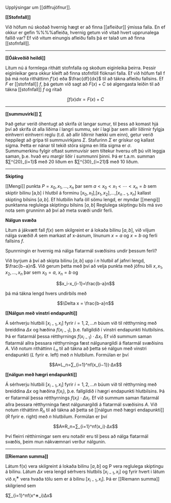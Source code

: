 Upplýsingar um [[diffrujöfnur]].

**[[Stofnfall]]**

Við höfum nú skoðað hvernig hægt er að finna [[afleiður]] ýmissa falla. En ef okkur er gefin %%%%afleiða, hvernig getum við vitað hvert upprunalega fallið var? Ef við vitum einungis afleiðu falls þá er talað um að finna [[stofnfall]].

---

**[[Óákveðið heildi]]**

Lítum nú á formlega rithátt stofnfalla og skoðum eiginleika þeirra. Þessir eiginleikar gera okkur kleift að finna stofnföll flóknari falla. Ef við höfum fall f þá má nota ritháttinn $f′(x)$ eða $\frac{df}{dx}$ til að tákna afleiðu fallsins. Ef $F$ er [[stofnfall]] $f$, þá getum við sagt að $F(x)+C$ sé algengasta leiðin til að tákna [[stofnfall]] $f$ og ritað

$$∫f(x)dx=F(x)+C$$

---

**[[summuvirki]] $\sum$**

Það getur verið óhentugt að skrifa út langar sumur, til þess að komast hjá því að skrifa út alla liðima í langri summu, sér í lagi þar sem allir liðirnir fylgja einhverri einhverri reglu (t.d. að allir liðirnir hækki um einn), getur verið heppilegt að grípa til summuvirkjans $Σ$. Stafurinn $Σ$ er grískur og kallast sigma. Þetta er nánar til tekið stóra sigma en litla sigma er $σ$. Summumerkinu fylgir oftast summuvísir sem tiltekur hversu oft þú vilt leggja saman, þ.e. hvað eru margir liðir í summunni þinni. Þá er t.a.m. summan $∑^{20}_{i=1}$ með 20 liðum en $∑^{30}_{i=21}$ með 10 liðum.

---

**Skipting**

[[Mengi]] punkta $P={x_0,x_1,…,x_n}$ þar sem $a<x_0<x_1<⋯<x_n=b$ sem skiptir bilinu [a,b] í hlutbil á forminu $[x_0,x_1]$,$[x_1,x_2]$,…,$[x_{n−1},x_n]$ kallast skipting bilsins $[a,b]$. Ef hlutbilin hafa öll sömu lengd, er myndar [[mengi]] punktanna reglulega skiptingu bilsins $[a,b]$
Reglulega skiptingu bils má svo nota sem grunninn að því að meta svæði undir ferli.


**Nálgun svæða**

Lítum á jákvætt fall $f(x)$ sem skilgreint er á lokaða bilinu $[a,b]$, við viljum nálga svæðið $A$ sem markast af x-ásnum, línunum $x=a$ og $x=b$ og ferli fallsins $f$.

Spunrningin er hvernig má nálga flatarmál svæðisins undir þessum ferli?

Við byrjum á því að skipta bilinu $[a,b]$ upp í $n$ hlutbil af jafnri lengd, $\frac{b−a}n$. Við gerum þetta með því að velja punkta með jöfnu bili $x,x_1,x_2,…,x_n$ þar sem $x_0=a$, $x_n=b$ og

$$x_i-x_{i-1}=\frac{b-a}n$$

þá má tákna lengd hvers undirbils með

$$\Delta x = \frac{b-a}n$$

**[[Nálgun með vinstri endapunlti]]**

Á sérhverju hlutbili $[x_{i−1},x_i]$ fyrir $i=1,2,…n$ búum við til rétthyrning með breiddina $Δx$ og hæðina $f(x_{i−1})$, þ.e. fallgildið í vinstri endapunkti hlutbilsins. Þá er flatarmál þessa rétthyrnings $f(x_{i−1})⋅Δx_i$. Ef við summum saman flatarmál allra þessara rétthyrninga fæst nálgunargildi á flatarmál svæðisins $A$. Við notum ritháttinn $L_n$ til að tákna að þetta sé nálgun með vinstri endapunkti ($L$ fyrir e. left) með $n$ hlutbilum. Formúlan er því

$$A≈L_n=∑_{i=1}^nf(x_{i−1})⋅Δx$$

**[[nálgun með hægri endapunkti]]**

Á sérhverju hlutbili $[x_{i−1},x_i]$ fyrir $i=1,2,…n$ búum við til rétthyrning með breiddina $Δx$ og hæðina $f(x_i)$, þ.e. fallgildið í hægri endapunkti hlutbilsins. Þá er flatarmál þessa rétthyrnings $f(x_i)⋅Δx_i$. Ef við summum saman flatarmál allra þessara rétthyrninga fæst nálgunargildi á flatarmál svæðisins $A$. Við notum ritháttinn $R_n$ til að tákna að þetta sé [[nálgun með hægri endapunkti]] ($R$ fyrir e. right) með $n$ hlutbilum. Formúlan er því

$$A≈R_n=∑_{i=1}^nf(x_i)⋅Δx$$

Því fleirri rétthirningar sem eru notaðir eru til þess að nálga flatarmál svæðis, þeim mun nákvæmnari verður nálgunin.

----

**[[Riemann summa]]**

Látum f(x) vera skilgreint á lokaða bilinu $[a,b]$ og P vera reglulega skiptingu á bilinu. Látum $Δx$ vera lengd sérhvers hlutbils $[x_{i−1},x_i]$ og fyrir hvert i látum við $x^∗_i$ vera hvaða tölu sem er á bilinu $[x_{i−1},x_i]$. Þá er [[Riemann summa]] skilgriend sem

$∑_{i=1}^nf(x^∗_i)Δx$